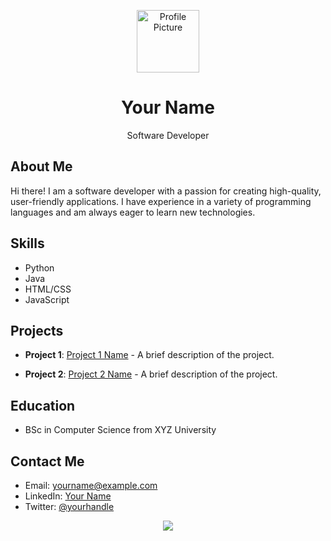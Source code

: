 <p align="center">
  <img src="https://encrypted-tbn0.gstatic.com/images?q=tbn:ANd9GcRoH8ShJLCtP3dv9T2968MC29VgGbA_gRaYHEIK73Q&s" alt="Profile Picture" width="100">
  <h1 align="center">Your Name</h1>
  <p align="center">Software Developer</p>
</p>

## About Me

Hi there! I am a software developer with a passion for creating high-quality, user-friendly applications. I have experience in a variety of programming languages and am always eager to learn new technologies.

## Skills

- Python
- Java
- HTML/CSS
- JavaScript

## Projects

- **Project 1**: [Project 1 Name](https://example.com/project-1) - A brief description of the project.

- **Project 2**: [Project 2 Name](https://example.com/project-2) - A brief description of the project.

## Education

- BSc in Computer Science from XYZ University

## Contact Me

- Email: yourname@example.com
- LinkedIn: [Your Name](https://www.linkedin.com/in/your-name/)
- Twitter: [@yourhandle](https://twitter.com/yourhandle)

<p align="center">
  <a href="https://twitter.com/yourhandle" target="_blank"><img src="https://img.shields.io/twitter/follow/yourhandle.svg?style=social&label=Follow"></a>
</p>
